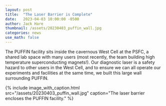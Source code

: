 ```yaml
---
layout: post
title:  "The Laser Barrier is Complete"
date:   2023-04-03 10:00:00 -0500
author: Jack Hare
thumbnail: /assets/20230403_puffin_wall.jpg
categories: news
use_math: false
---
```


The PUFFIN facility sits inside the cavernous West Cell at the PSFC, a shared lab space with many users (most recently, the team building high temperature superconducting magnets!).
Our diagnostic laser is a safety hazard to other users in the West Cell, and to ensure we can all operate our experiments and facilities at the same time, we built this large wall surrounding PUFFIN.


{% include image_with_caption.html 
    src="/assets/20230403_puffin_wall.jpg" 
    caption="The laser barrier encloses the PUFFIN facility."
%}
